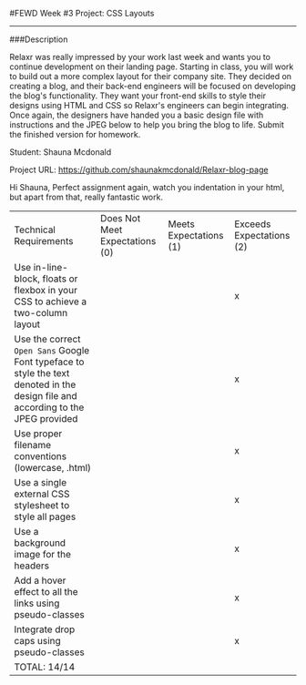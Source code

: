 #FEWD Week #3 Project: CSS Layouts

---


###Description


Relaxr was really impressed by your work last week and wants you to continue development on their landing page. Starting in class, you will work to build out a more complex layout for their company site. They decided on creating a blog, and their back-end engineers will be focused on developing the blog's functionality. They want your front-end skills to style their designs using HTML and CSS so Relaxr's engineers can begin integrating. Once again, the designers have handed you a basic design file with instructions and the JPEG below to help you bring the blog to life. Submit the finished version for homework.

Student: Shauna Mcdonald

Project URL: https://github.com/shaunakmcdonald/Relaxr-blog-page

Hi Shauna,
Perfect assignment again, watch you indentation in your html, but apart from that, really fantastic work.


|                                                                                                                                      |                                |                        |                          |
|--------------------------------------------------------------------------------------------------------------------------------------|--------------------------------|------------------------|--------------------------|
| Technical Requirements                                                                                                               | Does Not Meet Expectations (0) | Meets Expectations (1) | Exceeds Expectations (2) |
| Use in-line-block, floats or flexbox in your CSS to achieve a two-column layout                                                      |                                |                        |           x              |
| Use the correct ```Open Sans``` Google Font typeface to style the text denoted in the design file and according to the JPEG provided |                                |                        |           x              |
| Use proper filename conventions (lowercase, .html)                                                                                   |                                |                        |           x              |
| Use a single external CSS stylesheet to style all pages                                                                              |                                |                        |           x              |
| Use a background image for the headers                                                                                               |                                |                        |           x              |
| Add a hover effect to all the links using pseudo-classes                                                                             |                                |                        |           x              |
| Integrate drop caps using pseudo-classes                                                                                             |                                |                        |           x              |
| TOTAL: 14/14                                                                                                                     |                                |                        |                          |
